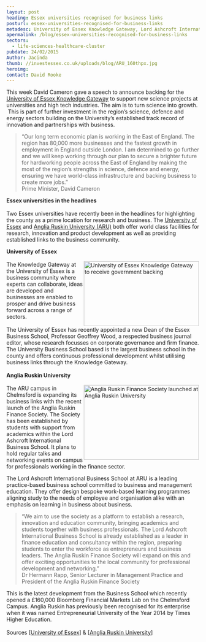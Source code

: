 ```yaml
---
layout: post
heading: Essex universities recognised for business links
posturl: essex-universities-recognised-for-business-links
metadesc: University of Essex Knowledge Gateway, Lord Ashcroft International Business School
apermalink: /blog/essex-universities-recognised-for-business-links
sectors:
  - life-sciences-healthcare-cluster 
pubdate: 24/02/2015
Author: Jacinda
thumb: //investessex.co.uk/uploads/blog/ARU_160thpx.jpg
heroimg: 
contact: David Rooke
---
```

<p>This week David Cameron gave a speech to announce backing for the <a href='http://www.investessex.co.uk/studies/place-studies/the-university-of-essex-knowledge-gateway/' target='_blank'>University of Essex Knowledge Gateway</a> to support new science projects at universities and high tech industries. The aim is to turn science into growth.  This is part of further investment in the region’s science, defence and energy sectors building on the University’s established track record of innovation and partnerships with business.</p><blockquote><p>“Our long term economic plan is working in the East of England. The region has 80,000 more businesses and the fastest growth in employment in England outside London. I am determined to go further and we will keep working through our plan to secure a brighter future for hardworking people across the East of England by making the most of the region’s strengths in science, defence and energy, ensuring we have world-class infrastructure and backing business to create more jobs.”<br/>Prime Minister, David Cameron</p></blockquote><p><strong>Essex universities in the headlines</strong><br/><br/>Two Essex universities have recently been in the headlines for highlighting the county as a prime location for research and business. The <a href='http://www.investessex.co.uk/studies/place-studies/university-of-essex' target='_blank'>University of Essex</a> and <a href='http://www.investessex.co.uk/blog/anglia-ruskin-university-leads-the-way-with-knowledge-transfer-funding-for-/#.VOyuSVOsXWs' target='_blank'>Anglia Ruskin University (ARU)</a> both offer world class facilities for research, innovation and product development as well as providing established links to the business community.</p><p><strong>University of Essex</strong><br/><br/><img alt='University of Essex Knowledge Gateway to receive government backing ' src='http://www.investessex.co.uk/uploads/blog/Uni_of_Essex_comp_gen.jpg' style='float:right; height:169px; margin-left:2px; margin-right:2px; width:300px'/>The Knowledge Gateway at the University of Essex is a business community where experts can collaborate, ideas are developed and businesses are enabled to prosper and drive business forward across a range of sectors.<br/><br/>The University of Essex has recently appointed a new Dean of the Essex Business School, Professor Geoffrey Wood, a respected business journal editor, whose research focusses on corporate governance and firm finance. The University Business School based is the largest business school in the county and offers continuous professional development whilst utilising business links through the Knowledge Gateway.<br/><br/><strong>Anglia Ruskin University</strong><br/><br/><img alt='Anglia Ruskin Finance Society launched at Anglia Ruskin University' src='http://www.investessex.co.uk/uploads/blog/ARU_Lord_Ashcroft_Bldg.jpg' style='float:right; height:195px; margin-left:2px; margin-right:2px; width:300px'/>The ARU campus in Chelmsford is expanding its business links with the recent launch of the Anglia Ruskin Finance Society. The Society has been established by students with support from academics within the Lord Ashcroft International Business School. It plans to hold regular talks and networking events on campus for professionals working in the finance sector.</p><p>The Lord Ashcroft International Business School at ARU is a leading practice-based business school committed to business and management education. They offer design bespoke work-based learning programmes aligning study to the needs of employee and organisation alike with an emphasis on learning in business about business.</p><blockquote><p>“We aim to use the society as a platform to establish a research, innovation and education community, bringing academics and students together with business professionals. The Lord Ashcroft International Business School is already established as a leader in finance education and consultancy within the region, preparing students to enter the workforce as entrepreneurs and business leaders. The Anglia Ruskin Finance Society will expand on this and offer exciting opportunities to the local community for professional development and networking.”<br/>Dr Hermann Rapp, Senior Lecturer in Management Practice and President of the Anglia Ruskin Finance Society</p></blockquote><p>This is the latest development from the Business School which recently opened a £160,000 Bloomberg Financial Markets Lab on the Chelmsford Campus. Anglia Ruskin has previously been recognised for its enterprise when it was named Entrepreneurial University of the Year 2014 by Times Higher Education.<br/><br/>Sources [<a href='http://www.essex.ac.uk/news/event.aspx?e_id=7309' target='_blank'>University of Essex</a>] &amp; [<a href='http://business.anglia.ac.uk/news.php/New-Finance-Society-is-just-the-business-200/' target='_blank'>Anglia Ruskin University</a>]</p>